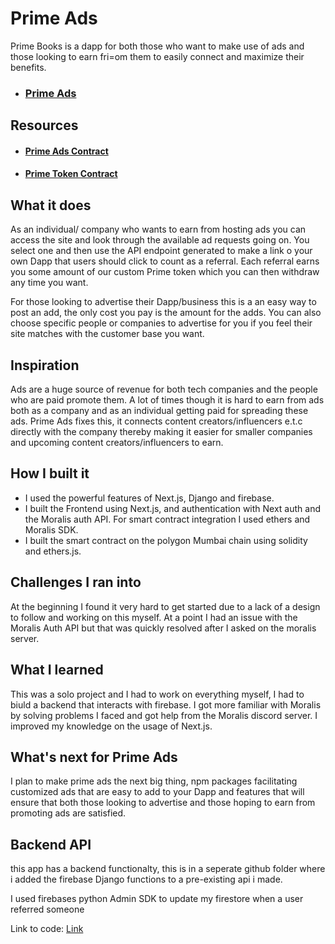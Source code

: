 # Prime Ads

Prime Books is a dapp for both those who want to make use of ads and those looking to earn fri=om them to easily connect and maximize their benefits.

- ### [Prime Ads](https://prime-ads.vercel.app/)

## Resources

- #### [Prime Ads Contract](https://mumbai.polygonscan.com/address/0xe64766cFD3b39Ba08Ea8C8900E0411774eE6cD9A)

- #### [Prime Token Contract](https://mumbai.polygonscan.com/address/0x2C3eF3866a4272816d8020ccAe266B36079D3E9B)

## What it does

As an individual/ company who wants to earn from hosting ads you can access the site and look through the available ad requests going on. You select one and then use the API endpoint generated to make a link o your own Dapp that users should click to count as a referral. Each referral earns you some amount of our custom Prime token which you can then withdraw any time you want.

For those looking to advertise their Dapp/business this is a an easy way to post an add, the only cost you pay is the amount for the adds. You can also choose specific people or companies to advertise for you if you feel their site matches with the customer base you want.

## Inspiration

Ads are a huge source of revenue for both tech companies and the people who are paid promote them. A lot of times though it is hard to earn from ads both as a company and as an individual getting paid for spreading these ads.
Prime Ads fixes this, it connects content creators/influencers e.t.c directly with the company thereby making it easier for smaller companies and upcoming content creators/influencers to earn.

## How I built it

- I used the powerful features of Next.js, Django and firebase.
- I built the Frontend using Next.js, and authentication with Next auth and the Moralis auth API. For smart contract integration I used ethers and Moralis SDK.
- I built the smart contract on the polygon Mumbai chain using solidity and ethers.js.

## Challenges I ran into

At the beginning I found it very hard to get started due to a lack of a design to follow and working on this myself.
At a point I had an issue with the Moralis Auth API but that was quickly resolved after I asked on the moralis server.

## What I learned

This was a solo project and I had to work on everything myself, I had to biuld a backend that interacts with firebase.
I got more familiar with Moralis by solving problems I faced and got help from the Moralis discord server.
I improved my knowledge on the usage of Next.js.

## What's next for Prime Ads

I plan to make prime ads the next big thing, npm packages facilitating customized ads that are easy to add to your Dapp and features that will ensure that both those looking to advertise and those hoping to earn from promoting ads are satisfied.

## Backend API

this app has a backend functionalty, this is in a seperate github folder where i added the firebase Django functions to a pre-existing api i made.

I used firebases python Admin SDK to update my firestore when a user referred someone

Link to code: [Link](https://github.com/Seun2255/mail/blob/master/mail_sender/api/views.py)
